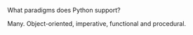 What paradigms does Python support?

Many.  Object-oriented, imperative, functional and procedural.  
